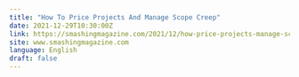 ```yaml
---
title: "How To Price Projects And Manage Scope Creep"
date: 2021-12-29T10:30:00Z
link: https://smashingmagazine.com/2021/12/how-price-projects-manage-scope-screep/?utm_medium=RSS&utm_source=news.12bit.vn
site: www.smashingmagazine.com
language: English
draft: false
---
```

